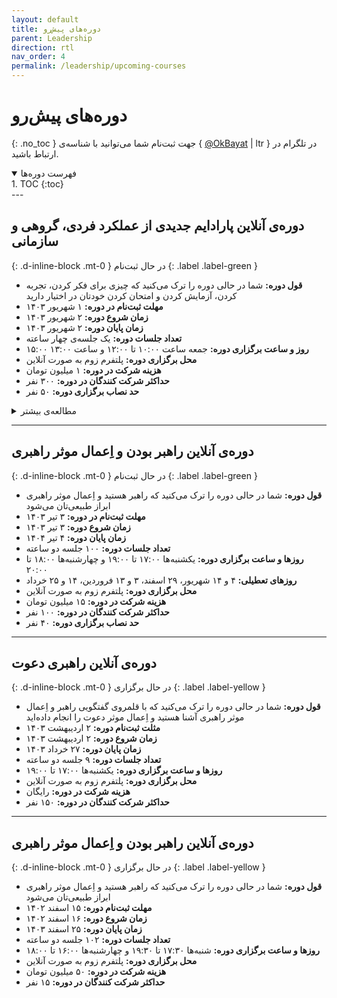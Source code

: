 ```yaml
---
layout: default
title: دوره‌های پیش‌رو
parent: Leadership
direction: rtl
nav_order: 4
permalink: /leadership/upcoming-courses
---
```


# دوره‌های پیش‌رو
{: .no_toc }
جهت ثبت‌نام شما می‌توانید با شناسه‌ی { [@OkBayat](https://t.me/OKBayat) | ltr } در تلگرام در ارتباط باشید.

<details open markdown="block">
  <summary>فهرست دوره‌ها</summary>
  1. TOC
  {:toc}
</details>
---

## دوره‌ی آنلاین پارادایم جدیدی از عملکرد فردی، گروهی و سازمانی
{: .d-inline-block .mt-0 }
در حال ثبت‌نام
{: .label .label-green }

- **قول دوره:** شما در حالی دوره را ترک می‌کنید که چیزی برای فکر کردن، تجربه‌ کردن، آزمایش کردن و امتحان کردن خودتان در اختیار دارید
- **مهلت ثبت‌نام در دوره:** ۱ شهریور ۱۴۰۳
- **زمان شروع دوره:** ۲ شهریور ۱۴۰۳
- **زمان پایان دوره:** ۲ شهریور ۱۴۰۳
- **تعداد جلسات دوره:** یک جلسه‌ی چهار ساعته
- **روز و ساعت برگزاری دوره:** جمعه ساعت ۱۰:۰۰ تا ۱۲:۰۰ و ساعت ۱۳:۰۰ ۱۵:۰۰
- **محل برگزاری دوره:** پلتفرم زوم به صورت آنلاین
- **هزینه شرکت در دوره:** ۱ میلیون تومان
- **حداکثر شرکت کنندگان در دوره:** ۳۰۰ نفر
- **حد نصاب برگزاری دوره:** ۵۰ نفر

<details markdown="block">
  <summary>مطالعه‌ی بیشتر</summary>

آیا تا به حال از خود پرسیده‌اید چرا برخی افراد و سازمان‌ها عملکرد بسیار بهتری نسبت به دیگران دارند؟ آیا به دنبال روشی عملی و علمی برای بهبود عملکرد شخصی یا تیمی خود هستید؟ این دوره آموزشی منحصر به فرد به شما کمک خواهد کرد تا به این سوالات پاسخ دهید و ابزارهایی کارآمد برای بهبود عملکردتان به دست آورید.

### در این دوره چه خواهید آموخت؟
{: .no_toc }
#### مدل جدید عملکرد
{: .no_toc }
- آشنایی با مدل جدید ورنر ارهارد که دسترسی عملی به منبع عملکرد را فراهم می‌کند.
- درک عمیق از چگونگی تأثیرگذاری عوامل داخلی و خارجی بر عملکرد شما.

#### دسترسی عملی به منبع عملکرد
{: .no_toc }
- یادگیری تکنیک‌هایی برای دسترسی به منبع اصلی عملکرد و بهبود آن.
- ستفاده از زبان و تفکر استراتژیک برای تغییر نحوه درک و تفسیر خود از مسائل و چالش‌ها.

#### توسعه مهارت‌های راهبری
{: .no_toc }
- بهبود مهارت‌های راهبری و مدیریت برای ارتقاء عملکرد تیمی.
- استفاده از اصول و مفاهیم ارائه شده برای افزایش تأثیرگذاری و کارایی در محیط کار و زندگی شخصی.

#### با شرکت در این دوره به چه چیزی خواهید رسید؟
{: .no_toc }
- با ابزارهای عملی و کاربردی برای بهبود عملکرد شخصی و تیمی آشنا خواهید شد.
- خواهید توانست عملکرد خود و دیگران را به شیوه‌ای علمی و مؤثر تحلیل و بهبود دهید.
- با استفاده از مدل جدید، کارایی و بهره‌وری خود و تیم خود را به طرز چشمگیری افزایش خواهید داد.
- مهارت‌های راهبری خود را به سطح بالاتری ارتقاء خواهید داد و توانایی مدیریت و هدایت تیم‌های کاری خود را بهبود خواهید بخشید.

این دوره مناسب برای تمام افرادی است که به دنبال رشد و توسعه فردی و حرفه‌ای خود هستند و می‌خواهند ابزارها و تکنیک‌های علمی و عملی برای بهبود عملکرد خود به دست آورند.

ثبت‌نام کنید و اولین قدم را برای دستیابی به عملکرد برتر بردارید!

</details>


---

## دوره‌ی آنلاین راهبر بودن و اِعمال موثر راهبری
{: .d-inline-block .mt-0 }
در حال ثبت‌نام
{: .label .label-green }

- **قول دوره:** شما در حالی دوره را ترک می‌کنید که راهبر هستید و اِعمال موثر راهبری ابراز طبیعی‌تان می‌شود
- **مهلت ثبت‌نام در دوره:** ۳ تیر ۱۴۰۳
- **زمان شروع دوره:** ۳ تیر ۱۴۰۳
- **زمان پایان دوره:** ۴ تیر ۱۴۰۴
- **تعداد جلسات دوره:** ۱۰۰ جلسه دو ساعته
- **روزها و ساعت برگزاری دوره:** یکشنبه‌ها ۱۷:۰۰ تا ۱۹:۰۰ و چهار‌شنبه‌ها ۱۸:۰۰ تا ۲۰:۰۰
- **روز‌های تعطیلی:** ۴ و ۱۴ شهریور، ۲۹ اسفند، ۳ و ۱۳ فروردین، ۱۴ و ۲۵ خرداد
- **محل برگزاری دوره:** پلتفرم زوم به صورت آنلاین
- **هزینه شرکت در دوره:** ۱۵ میلیون تومان
- **حداکثر شرکت کنندگان در دوره:** ۱۰۰ نفر
- **حد نصاب برگزاری دوره:** ۴۰ نفر


---

## دوره‌ی آنلاین راهبری دعوت
{: .d-inline-block .mt-0 }
در حال برگزاری
{: .label .label-yellow }

- **قول دوره:** شما در حالی دوره را ترک می‌کنید که با قلمروی گفتگویی راهبر و اِعمال موثر راهبری آشنا هستید و اِعمال موثر دعوت را انجام داده‌اید
- **مثلت ثبت‌نام دوره:** ۲ اردیبهشت ۱۴۰۳
- **زمان شروع دوره:** ۲ اردیبهشت ۱۴۰۳
- **زمان پایان دوره:** ۲۷ خرداد ۱۴۰۳
- **تعداد جلسات دوره:** ۹ جلسه دو ساعته
- **روزها و ساعت برگزاری دوره:** یکشنبه‌ها ۱۷:۰۰ تا ۱۹:۰۰
- **محل برگزاری دوره:** پلتفرم زوم به صورت آنلاین
- **هزینه شرکت در دوره:** رایگان
- **حداکثر شرکت کنندگان در دوره:** ۱۵۰ نفر

---

## دوره‌ی آنلاین راهبر بودن و اِعمال موثر راهبری
{: .d-inline-block .mt-0 }
در حال برگزاری
{: .label .label-yellow }

- **قول دوره:** شما در حالی دوره را ترک می‌کنید که راهبر هستید و اِعمال موثر راهبری ابراز طبیعی‌تان می‌شود
- **مهلت ثبت‌نام دوره:** ۱۵ اسفند ۱۴۰۲
- **زمان شروع دوره:** ۱۶ اسفند ۱۴۰۲
- **زمان پایان دوره:** ۲۵ اسفند ۱۴۰۳
- **تعداد جلسات دوره:** ۱۰۲ جلسه دو ساعته
- **روزها و ساعت برگزاری دوره:** شنبه‌ها ۱۷:۳۰ تا ۱۹:۳۰ و چهارشنبه‌ها ۱۶:۰۰ تا ۱۸:۰۰
- **محل برگزاری دوره:** پلتفرم زوم به صورت آنلاین
- **هزینه شرکت در دوره:** ۵۰ میلیون تومان
- **حداکثر شرکت کنندگان در دوره:** ۱۵ نفر
